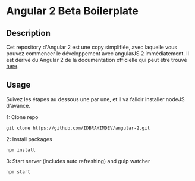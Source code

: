 # Angular 2 Beta Boilerplate

## Description
Cet repository d'Angular 2 est une copy simplifiée, avec laquelle vous pouvez commencer le développement avec angularJS 2 immédiatement.
Il est dérivé du Angular 2 de la documentation officielle qui peut être trouvé [here](https://angular.io/docs/ts/latest/quickstart.html).

## Usage
Suivez les étapes au dessous une par une, et il va falloir installer nodeJS d'avance.

1: Clone repo
```
git clone https://github.com/IDBRAHIMDEV/angular-2.git
```
2: Install packages
```
npm install
```
3: Start server (includes auto refreshing) and gulp watcher
```
npm start
```
